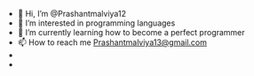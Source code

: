 - 👋 Hi, I’m @Prashantmalviya12
- 👀 I’m interested in programming languages
- 🌱 I’m currently learning how to become a perfect programmer
- 📫 How to reach me Prashantmalviya13@gmail.com
- 
- 
<!---jklj
Prashantmalviya12/Prashantmalviya12 is a ✨ special ✨ repository because its `README.md` (this file) appears on your GitHub profile.
You can click the Preview link to take a look at your changes.
--->
